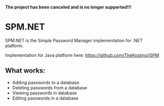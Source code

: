 **The project has been canceled and is no longer supported!!!**

# SPM.NET

SPM.NET is the Simple Password Manager implementation for .NET platform.

Implementation for Java platform here: https://github.com/TheKostins/jSPM

## What works:
- Adding passwords to a database
- Deleting passwords from a database
- Viewing passwords in database
- Editing passwords in a database
